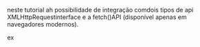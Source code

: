 neste tutorial ah possibilidade de integração comdois tipos de api 
XMLHttpRequestinterface e a fetch()API (disponível apenas em navegadores modernos).

ex 


<!-- 
<script>
  console.log('usando o fetch');
  fetch('http: o site que deseja)
  .then(function(response){
    return response.json();
  })
  .then(function(data){
    console.log(data.algumacoisa);
  });
</script> -->
